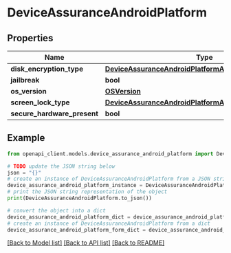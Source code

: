 # DeviceAssuranceAndroidPlatform


## Properties

Name | Type | Description | Notes
------------ | ------------- | ------------- | -------------
**disk_encryption_type** | [**DeviceAssuranceAndroidPlatformAllOfDiskEncryptionType**](DeviceAssuranceAndroidPlatformAllOfDiskEncryptionType.md) |  | [optional] 
**jailbreak** | **bool** |  | [optional] 
**os_version** | [**OSVersion**](OSVersion.md) |  | [optional] 
**screen_lock_type** | [**DeviceAssuranceAndroidPlatformAllOfScreenLockType**](DeviceAssuranceAndroidPlatformAllOfScreenLockType.md) |  | [optional] 
**secure_hardware_present** | **bool** |  | [optional] 

## Example

```python
from openapi_client.models.device_assurance_android_platform import DeviceAssuranceAndroidPlatform

# TODO update the JSON string below
json = "{}"
# create an instance of DeviceAssuranceAndroidPlatform from a JSON string
device_assurance_android_platform_instance = DeviceAssuranceAndroidPlatform.from_json(json)
# print the JSON string representation of the object
print(DeviceAssuranceAndroidPlatform.to_json())

# convert the object into a dict
device_assurance_android_platform_dict = device_assurance_android_platform_instance.to_dict()
# create an instance of DeviceAssuranceAndroidPlatform from a dict
device_assurance_android_platform_form_dict = device_assurance_android_platform.from_dict(device_assurance_android_platform_dict)
```
[[Back to Model list]](../README.md#documentation-for-models) [[Back to API list]](../README.md#documentation-for-api-endpoints) [[Back to README]](../README.md)


